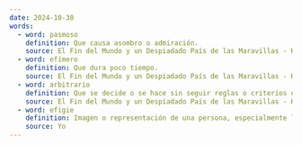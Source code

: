 ```yaml
---
date: 2024-10-30
words:
  - word: pasmoso
    definition: Que causa asombro o admiración.
    source: El Fin del Mundo y un Despiadado País de las Maravillas - Haruki Murakami 
  - word: efímero
    definition: Que dura poco tiempo.
    source: El Fin del Mundo y un Despiadado País de las Maravillas - Haruki Murakami 
  - word: arbitrario
    definition: Que se decide o se hace sin seguir reglas o criterios establecidos.
    source: El Fin del Mundo y un Despiadado País de las Maravillas - Haruki Murakami 
  - word: efigie
    definition: Imagen o representación de una persona, especialmente la que se hace para honrarla o para recordar su memoria.
    source: Yo
---
```


